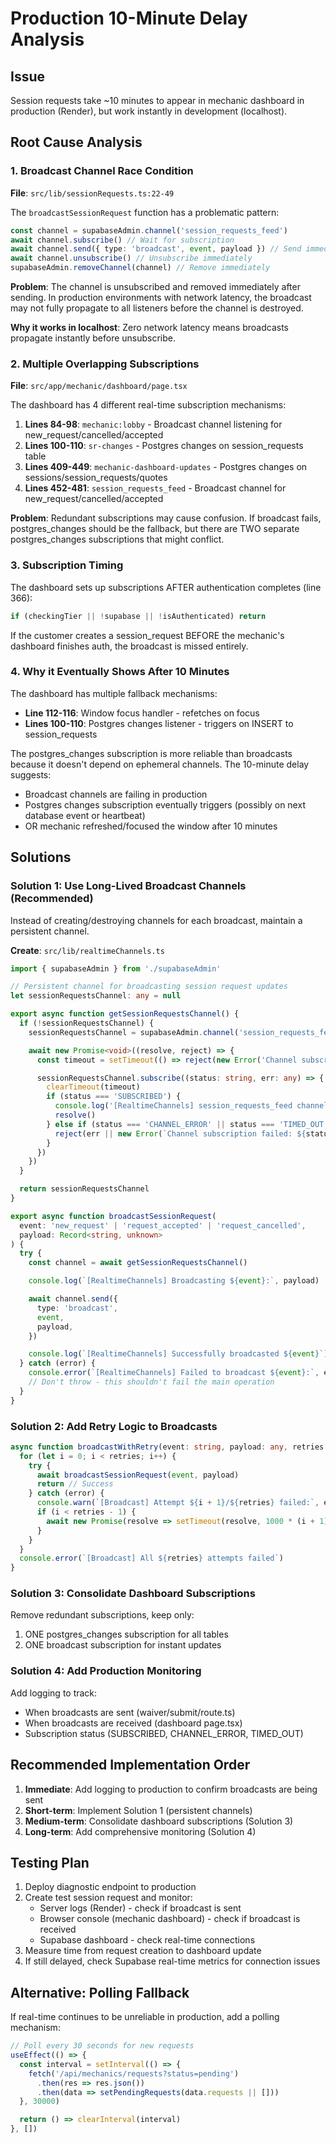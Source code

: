 # Production 10-Minute Delay Analysis

## Issue
Session requests take ~10 minutes to appear in mechanic dashboard in production (Render), but work instantly in development (localhost).

## Root Cause Analysis

### 1. Broadcast Channel Race Condition
**File**: `src/lib/sessionRequests.ts:22-49`

The `broadcastSessionRequest` function has a problematic pattern:
```typescript
const channel = supabaseAdmin.channel('session_requests_feed')
await channel.subscribe() // Wait for subscription
await channel.send({ type: 'broadcast', event, payload }) // Send immediately
await channel.unsubscribe() // Unsubscribe immediately
supabaseAdmin.removeChannel(channel) // Remove immediately
```

**Problem**: The channel is unsubscribed and removed immediately after sending. In production environments with network latency, the broadcast may not fully propagate to all listeners before the channel is destroyed.

**Why it works in localhost**: Zero network latency means broadcasts propagate instantly before unsubscribe.

### 2. Multiple Overlapping Subscriptions
**File**: `src/app/mechanic/dashboard/page.tsx`

The dashboard has 4 different real-time subscription mechanisms:
1. **Lines 84-98**: `mechanic:lobby` - Broadcast channel listening for new_request/cancelled/accepted
2. **Lines 100-110**: `sr-changes` - Postgres changes on session_requests table
3. **Lines 409-449**: `mechanic-dashboard-updates` - Postgres changes on sessions/session_requests/quotes
4. **Lines 452-481**: `session_requests_feed` - Broadcast channel for new_request/cancelled/accepted

**Problem**: Redundant subscriptions may cause confusion. If broadcast fails, postgres_changes should be the fallback, but there are TWO separate postgres_changes subscriptions that might conflict.

### 3. Subscription Timing
The dashboard sets up subscriptions AFTER authentication completes (line 366):
```typescript
if (checkingTier || !supabase || !isAuthenticated) return
```

If the customer creates a session_request BEFORE the mechanic's dashboard finishes auth, the broadcast is missed entirely.

### 4. Why it Eventually Shows After 10 Minutes

The dashboard has multiple fallback mechanisms:
- **Line 112-116**: Window focus handler - refetches on focus
- **Lines 100-110**: Postgres changes listener - triggers on INSERT to session_requests

The postgres_changes subscription is more reliable than broadcasts because it doesn't depend on ephemeral channels. The 10-minute delay suggests:
- Broadcast channels are failing in production
- Postgres changes subscription eventually triggers (possibly on next database event or heartbeat)
- OR mechanic refreshed/focused the window after 10 minutes

## Solutions

### Solution 1: Use Long-Lived Broadcast Channels (Recommended)
Instead of creating/destroying channels for each broadcast, maintain a persistent channel.

**Create**: `src/lib/realtimeChannels.ts`
```typescript
import { supabaseAdmin } from './supabaseAdmin'

// Persistent channel for broadcasting session request updates
let sessionRequestsChannel: any = null

export async function getSessionRequestsChannel() {
  if (!sessionRequestsChannel) {
    sessionRequestsChannel = supabaseAdmin.channel('session_requests_feed')

    await new Promise<void>((resolve, reject) => {
      const timeout = setTimeout(() => reject(new Error('Channel subscription timeout')), 5000)

      sessionRequestsChannel.subscribe((status: string, err: any) => {
        clearTimeout(timeout)
        if (status === 'SUBSCRIBED') {
          console.log('[RealtimeChannels] session_requests_feed channel ready')
          resolve()
        } else if (status === 'CHANNEL_ERROR' || status === 'TIMED_OUT') {
          reject(err || new Error(`Channel subscription failed: ${status}`))
        }
      })
    })
  }

  return sessionRequestsChannel
}

export async function broadcastSessionRequest(
  event: 'new_request' | 'request_accepted' | 'request_cancelled',
  payload: Record<string, unknown>
) {
  try {
    const channel = await getSessionRequestsChannel()

    console.log(`[RealtimeChannels] Broadcasting ${event}:`, payload)

    await channel.send({
      type: 'broadcast',
      event,
      payload,
    })

    console.log(`[RealtimeChannels] Successfully broadcasted ${event}`)
  } catch (error) {
    console.error(`[RealtimeChannels] Failed to broadcast ${event}:`, error)
    // Don't throw - this shouldn't fail the main operation
  }
}
```

### Solution 2: Add Retry Logic to Broadcasts
```typescript
async function broadcastWithRetry(event: string, payload: any, retries = 3) {
  for (let i = 0; i < retries; i++) {
    try {
      await broadcastSessionRequest(event, payload)
      return // Success
    } catch (error) {
      console.warn(`[Broadcast] Attempt ${i + 1}/${retries} failed:`, error)
      if (i < retries - 1) {
        await new Promise(resolve => setTimeout(resolve, 1000 * (i + 1)))
      }
    }
  }
  console.error(`[Broadcast] All ${retries} attempts failed`)
}
```

### Solution 3: Consolidate Dashboard Subscriptions
Remove redundant subscriptions, keep only:
1. ONE postgres_changes subscription for all tables
2. ONE broadcast subscription for instant updates

### Solution 4: Add Production Monitoring
Add logging to track:
- When broadcasts are sent (waiver/submit/route.ts)
- When broadcasts are received (dashboard page.tsx)
- Subscription status (SUBSCRIBED, CHANNEL_ERROR, TIMED_OUT)

## Recommended Implementation Order

1. **Immediate**: Add logging to production to confirm broadcasts are being sent
2. **Short-term**: Implement Solution 1 (persistent channels)
3. **Medium-term**: Consolidate dashboard subscriptions (Solution 3)
4. **Long-term**: Add comprehensive monitoring (Solution 4)

## Testing Plan

1. Deploy diagnostic endpoint to production
2. Create test session request and monitor:
   - Server logs (Render) - check if broadcast is sent
   - Browser console (mechanic dashboard) - check if broadcast is received
   - Supabase dashboard - check real-time connections
3. Measure time from request creation to dashboard update
4. If still delayed, check Supabase real-time metrics for connection issues

## Alternative: Polling Fallback
If real-time continues to be unreliable in production, add a polling mechanism:
```typescript
// Poll every 30 seconds for new requests
useEffect(() => {
  const interval = setInterval(() => {
    fetch('/api/mechanics/requests?status=pending')
      .then(res => res.json())
      .then(data => setPendingRequests(data.requests || []))
  }, 30000)

  return () => clearInterval(interval)
}, [])
```
